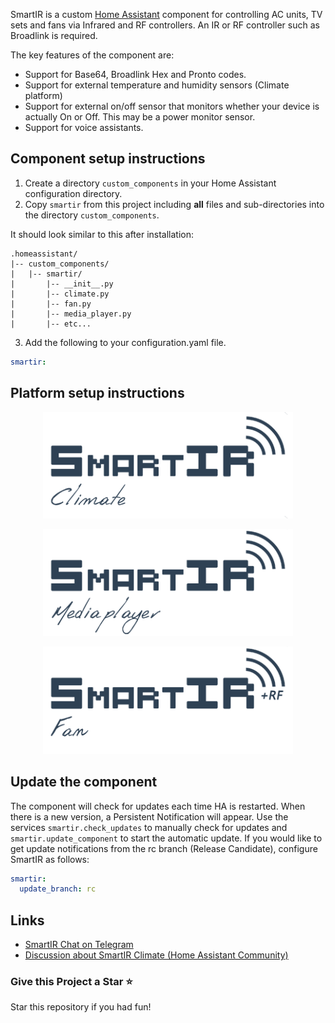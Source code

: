 SmartIR is a custom [Home Assistant](https://www.home-assistant.io/) component for controlling AC units, TV sets and fans via Infrared and RF controllers. An IR or RF controller such as Broadlink is required.

The key features of the component are:
* Support for Base64, Broadlink Hex and Pronto codes.
* Support for external temperature and humidity sensors (Climate platform)
* Support for external on/off sensor that monitors whether your device is actually On or Off. This may be a power monitor sensor.
* Support for voice assistants.

## **Component setup instructions**
1. Create a directory `custom_components` in your Home Assistant configuration directory.
2. Copy `smartir` from this project including **all** files and sub-directories into the directory `custom_components`.

It should look similar to this after installation:
```
.homeassistant/
|-- custom_components/
|   |-- smartir/
|       |-- __init__.py
|       |-- climate.py
|       |-- fan.py
|       |-- media_player.py
|       |-- etc...
```
3. Add the following to your configuration.yaml file.
```yaml
smartir:
```

## **Platform setup instructions**
<p align="center">
  <a href="CLIMATE.md"><img src="assets/smartir_climate.png" width="400" alt="SmartIR Climate"></a>
</p>

<p align="center">
  <a href="MEDIA_PLAYER.md"><img src="assets/smartir_mediaplayer.png" width="400" alt="SmartIR Media Player"></a>
</p>

<p align="center">
  <a href="FAN.md"><img src="assets/smartir_fan.png" width="400" alt="SmartIR Media Player"></a>
</p>

## **Update the component**
The component will check for updates each time HA is restarted. When there is a new version, a Persistent Notification will appear.
Use the services `smartir.check_updates` to manually check for updates and `smartir.update_component` to start the automatic update.
If you would like to get update notifications from the rc branch (Release Candidate), configure SmartIR as follows:
```yaml
smartir:
  update_branch: rc
```

## Links
* [SmartIR Chat on Telegram](https://t.me/smartHomeHub)
* [Discussion about SmartIR Climate (Home Assistant Community)](https://community.home-assistant.io/t/smartir-control-your-climate-tv-and-fan-devices-via-ir-rf-controllers/)

### Give this Project a Star :star:
Star this repository if you had fun!
